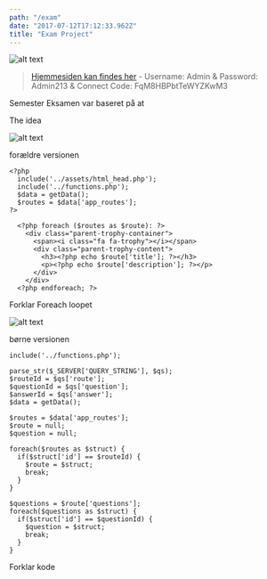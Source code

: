 ```yaml
---
path: "/exam"
date: "2017-07-12T17:12:33.962Z"
title: "Exam Project"
---
```


![alt text][app]

[app]: https://i.imgur.com/97aKVZQ.jpg "App Multi Pages"
> [Hjemmesiden kan findes her](http://ekkato.dk/vs_app/index.php) - Username: Admin & Password: Admin213 & Connect Code: FqM8HBPbtTeWYZKwM3

Semester Eksamen var baseret på at

The idea

![alt text][parent]

[parent]: https://i.imgur.com/MSXTDDk.png "Parent Pages"

forældre versionen

```
<?php
  include('../assets/html_head.php');
  include('../functions.php');
  $data = getData();
  $routes = $data['app_routes'];
?>

  <?php foreach ($routes as $route): ?>
    <div class="parent-trophy-container">
      <span><i class="fa fa-trophy"></i></span>
      <div class="parent-trophy-content">
        <h3><?php echo $route['title']; ?></h3>
        <p><?php echo $route['description']; ?></p>
      </div>
    </div>
  <?php endforeach; ?>

```

Forklar Foreach loopet

![alt text][Child]

[Child]: https://i.imgur.com/7D1CMsP.png "Children Pages"

børne versionen

```
include('../functions.php');

parse_str($_SERVER['QUERY_STRING'], $qs);
$routeId = $qs['route'];
$questionId = $qs['question'];
$answerId = $qs['answer'];
$data = getData();

$routes = $data['app_routes'];
$route = null;
$question = null;

foreach($routes as $struct) {
  if($struct['id'] == $routeId) {
    $route = $struct;
    break;
  }
}

$questions = $route['questions'];
foreach($questions as $struct) {
  if($struct['id'] == $questionId) {
    $question = $struct;
    break;
  }
}

```

Forklar kode
